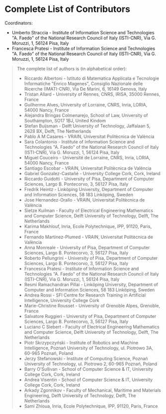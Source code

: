 # Complete List of Contributors

Coordinators:
- Umberto Straccia - Institute of Information Science and Technologies "A. Faedo" of the National Research Council of Italy (ISTI-CNR), Via G. Moruzzi, 1, 56124 Pisa, Italy
- Francesca Pratesi - Institute of Information Science and Technologies "A. Faedo" of the National Research Council of Italy (ISTI-CNR), Via G. Moruzzi, 1, 56124 Pisa, Italy


> The complete list of authors is (in alphabetical order):
>
> - Riccardo Albertoni - Istituto di Matematica Applicata e Tecnologie Informatiche "Enrico Magenes", Consiglio Nazionale delle Ricerche (IMATI-CNR), Via De Marini, 6, 16149 Genova, Italy <!-- T3.4 -->
> - Tristan Allard - University of Rennes, CNRS, IRISA, 35000 Rennes, France <!-- T3.5 -->
> - Guilherme Alves, University of Lorraine, CNRS, Inria, LORIA, 54000 Nancy, France <!-- T3.3 -->
> - Alejandra Bringas Colmenarejo, School of Law, University of Southampton, SO17 1BJ, United Kindom   <!-- T3.3 -->
> - Stefan Buijsman - Delft University of Technology, Jaffalaan 5, 2628 BX, Delft, The Netherlands <!-- T3.3 -->
> - Pablo A M Casares - VRAIN, Universitat Politècnica de València <!-- T3.2 -->
> - Sara Colantonio - Institute of Information Science and Technologies "A. Faedo" of the National Research Council of Italy (ISTI-CNR), Via G. Moruzzi, 1, 56124 Pisa, Italy <!-- T3.4 -->
> - Miguel Couceiro - Université de Lorraine, CNRS, Inria, LORIA, 54000 Nancy, France <!-- T3.3 -->
> - Santiago Escobar - VRAIN, Universitat Politècnica de València <!-- T3.2 -->
> - Gabriel Gonzalez-Castañé - University College Cork, Cork, Ireland <!-- T3.3 -->
> - Riccardo Guidotti - University of Pisa, Department of Computer Sciences, Largo B. Pontecorvo, 3, 56127 Pisa, Italy <!-- T3.1 -->
> - Fredrik Heintz - Linköping University, Department of Computer and Information Sciences, 58 183 Linköping, Sweden  <!-- T3.3 -->
> - Jose Hernandez-Orallo - VRAIN, Universitat Politècnica de València <!-- T3.2 -->
> - Sietze Kuilman - Faculty of Electrical Engineering Mathematics and Computer Science, Delft University of Technology, Delft, The Netherlands <!-- T3.4 -->
> - Karima Makhlouf, Inria, Ecole Polytechnique, IPP, 91120, Paris, France <!-- T3.3 -->
> - Fernando Martinez-Plumed - VRAIN, Universitat Politècnica de València <!-- T3.2 -->
> - Anna Monreale - University of Pisa, Department of Computer Sciences, Largo B. Pontecorvo, 3, 56127 Pisa, Italy <!-- T3.5 -->
> - Roberto Pellungrini - University of Pisa, Department of Computer Sciences, Largo B. Pontecorvo, 3, 56127 Pisa, Italy <!-- T3.5 -->
> - Francesca Pratesi - Institute of Information Science and Technologies "A. Faedo" of the National Research Council of Italy (ISTI-CNR), Via G. Moruzzi, 1, 56124 Pisa, Italy <!-- T3.1, T3.4, T3.5 -->
> - Resmi Ramachandran Pillai - Linköping University, Department of Computer and Information Sciences, 58 183 Linköping, Sweden  <!-- T3.3 -->
> - Andrea Rossi - SFI Centre for Research Training in Artificial Intelligence, University College Cork <!-- T3.6 -->
> - Marie-Christine Rousset - University of Grenoble Alpes, Grenoble, France <!-- T3.5 -->
> - Salvatore Ruggieri - University of Pisa, Department of Computer Sciences, Largo B. Pontecorvo, 3, 56127 Pisa, Italy  <!-- T3.3 -->
> - Luciano C Siebert - Faculty of Electrical Engineering Mathematics and Computer Science, Delft University of Technology, Delft, The Netherlands <!-- T3.4 -->
> - Piotr Skrzypczyński - Institute of Robotics and Machine Intelligence, Poznań University of Technology, ul. Piotrowo 3A, 60-965 Poznań, Poland <!-- T3.4 -->
> - Jerzy Stefanowski - Institute of Computing Science, Poznań University of Technology, ul. Piotrowo 2, 60-965 Poznań, Poland <!-- T3.4 -->
> - Barry O'Sullivan - School of Computer Science & IT, University College Cork, Cork, Ireland <!-- T3.6 -->
> - Andrea Visentin - School of Computer Science & IT, University College Cork, Cork, Ireland <!-- T3.6 -->
> - Arkady Zgonnikov - Faculty of Mechanical, Maritime and Materials Engineering, Delft University of Technology, Delft, The Netherlands <!-- T3.4 -->
> - Sami Zhioua, Inria, Ecole Polytechnique, IPP, 91120, Paris, France <!-- T3.3 -->


